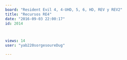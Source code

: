 ```yaml
---
board: "Resident Evil 4, 4-UHD, 5, 6, HD, REV y REV2"
title: "Recursos RE4"
date: "2016-09-03 22:00:17"
id: 2014



views: 14
user: "yab220sorgesoureDug"

---
```

